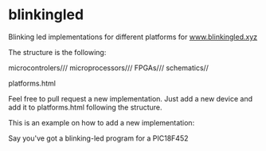 # blinkingled
Blinking led implementations for different platforms for www.blinkingled.xyz

The structure is the following:

microcontrolers/<company>/<board or part name>/<all the necessary files>
microprocessors/<ompany>/<board or cpu name>/<all the necessary files>
FPGAs/<company>/<board or chip name>/<all the necesary files>
schematics/<appropiate name>/<all the necesary files>

platforms.html

Feel free to pull request a new implementation. Just add a new device and add it to platforms.html following the structure.

This is an example on how to add a new implementation:

Say you've got a blinking-led program for a PIC18F452
